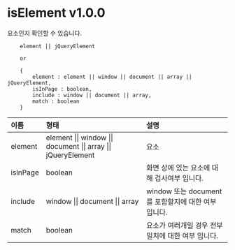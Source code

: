 # isElement v1.0.0
요소인지 확인할 수 있습니다.

````
    element || jQueryElement

    or

    {
        element : element || window || document || array || jQueryElement,
        isInPage : boolean,
        include : window || document || array,
        match : boolean
    }
````

이름 | 형태 | 설명
| :-- | :-- | :-- |
element | element \|\| window \|\| document \|\| array \|\| jQueryElement | 요소
isInPage | boolean | 화면 상에 있는 요소에 대해 검사여부 입니다.
include | window \|\| document \|\| array | window 또는 document를 포함할지에 대한 여부 입니다.
match | boolean | 요소가 여러개일 경우 전부일치에 대한 여부 입니다.